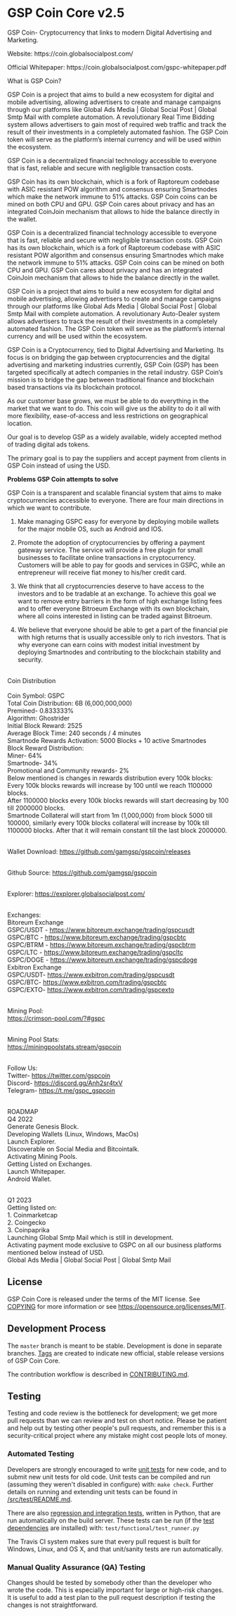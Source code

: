 GSP Coin Core v2.5
===========================
<p>GSP Coin- Cryptocurrency that links to modern Digital Advertising and Marketing.</p>
<p>Website: https://coin.globalsocialpost.com/</p>
<p>Official Whitepaper: https://coin.globalsocialpost.com/gspc-whitepaper.pdf</p>

What is GSP Coin?

GSP Coin is a project that aims to build a new ecosystem for digital and mobile advertising, allowing advertisers to create and manage campaigns through our platforms like Global Ads Media | Global Social Post | Global Smtp Mail  with complete automation. A revolutionary Real Time Bidding system allows advertisers to gain most of required web traffic and track the result of their investments in a completely automated fashion. The GSP Coin token will serve as the platform’s internal currency and will be used within the ecosystem.

GSP Coin is a decentralized financial technology accessible to everyone that is fast, reliable and secure with negligible transaction costs. 

GSP Coin has its own blockchain, which is a fork of Raptoreum codebase with ASIC resistant POW algorithm and consensus ensuring Smartnodes which make the network immune to 51% attacks. GSP Coin coins can be mined on both CPU and GPU. GSP Coin cares about privacy and has an integrated CoinJoin mechanism that allows to hide the balance directly in the wallet.

GSP Coin is a decentralized financial technology accessible to everyone that is fast, reliable and secure with negligible transaction costs. GSP Coin has its own blockchain, which is a fork of Raptoreum codebase with ASIC resistant POW algorithm and consensus ensuring Smartnodes which make the network immune to 51% attacks. GSP Coin coins can be mined on both CPU and GPU. GSP Coin cares about privacy and has an integrated CoinJoin mechanism that allows to hide the balance directly in the wallet.

GSP Coin is a project that aims to build a new ecosystem for digital and mobile advertising, allowing advertisers to create and manage campaigns through our platforms like Global Ads Media | Global Social Post | Global Smtp Mail with complete automation. A revolutionary Auto-Dealer system allows advertisers to track the result of their investments in a completely automated fashion. The GSP Coin token will serve as the platform’s internal currency and will be used within the ecosystem.

GSP Coin is a Cryptocurrency, tied to Digital Advertising and Marketing. Its focus is on bridging the gap between cryptocurrencies and the digital advertising and marketing industries currently, GSP Coin (GSP) has been targeted specifically at adtech companies in the retail industry. GSP Coin’s mission is to bridge the gap between traditional finance and blockchain based transactions via its blockchain protocol.

As our customer base grows, we must be able to do everything in the market that we want to do. This coin will give us the ability to do it all with more flexibility, ease-of-access and less restrictions on geographical location.

Our goal is to develop GSP as a widely available, widely accepted method of trading digital ads tokens.

The primary goal is to pay the suppliers and accept payment from clients in GSP Coin instead of using the USD.

**Problems GSP Coin attempts to solve**

GSP Coin is a transparent and scalable financial system that aims to make cryptocurrencies
accessible to everyone. There are four main directions in which we want to contribute.

1. Make managing GSPC easy for everyone by deploying mobile wallets for the major
mobile OS, such as Android and IOS.

2. Promote the adoption of cryptocurrencies by offering a payment gateway service. The
service will provide a free plugin for small businesses to facilitate online transactions in
cryptocurrency. Customers will be able to pay for goods and services in GSPC, while an
entrepreneur will receive fiat money to his/her credit card.

3. We think that all cryptocurrencies deserve to have access to the investors and to be
tradable at an exchange. To achieve this goal we want to remove entry barriers in the form
of high exchange listing fees and to offer everyone Bitroeum Exchange with its own
blockchain, where all coins interested in listing can be traded against Bitroeum.

4. We believe that everyone should be able to get a part of the financial pie with high returns
that is usually accessible only to rich investors. That is why everyone can earn coins with
modest initial investment by deploying Smartnodes and contributing to the blockchain
stability and security.

<br>Coin Distribution</br>
<br>Coin Symbol: GSPC
<br>Total Coin Distribution: 6B (6,000,000,000)
<br>Premined- 0.833333%
<br>Algorithm: Ghostrider
<br>Initial Block Reward: 2525
<br>Average Block Time: 240 seconds / 4 minutes
<br>Smartnode Rewards Activation: 5000 Blocks + 10 active Smartnodes
<br>Block Reward Distribution:
<br>Miner- 64%
<br>Smartnode- 34%
<br>Promotional and Community rewards- 2%
<br>Below mentioned is changes in rewards distribution every 100k blocks:
<br>Every 100k blocks rewards will increase by 100 until we reach 1100000 blocks.
<br>After 1100000 blocks every 100k blocks rewards will start decreasing by 100 till 2000000 blocks.
<br>Smartnode Collateral will start from 1m (1,000,000) from block 5000 till 100000, similarly every 100k blocks collateral will increase by 100k till 1100000 blocks. After that it will remain constant till the last block 2000000.</br>

<br>Wallet Download: https://github.com/gamgsp/gspcoin/releases</br>

<br>Github Source: https://github.com/gamgsp/gspcoin</br>

<br>Explorer: https://explorer.globalsocialpost.com/</br>

<br>Exchanges:
<br>Bitoreum Exchange
<br>GSPC/USDT - https://www.bitoreum.exchange/trading/gspcusdt
<br>GSPC/BTC - https://www.bitoreum.exchange/trading/gspcbtc
<br>GSPC/BTRM - https://www.bitoreum.exchange/trading/gspcbtrm
<br>GSPC/LTC - https://www.bitoreum.exchange/trading/gspcltc
<br>GSPC/DOGE - https://www.bitoreum.exchange/trading/gspcdoge
<br>Exbitron Exchange
<br>GSPC/USDT- https://www.exbitron.com/trading/gspcusdt
<br>GSPC/BTC- https://www.exbitron.com/trading/gspcbtc
<br>GSPC/EXTO- https://www.exbitron.com/trading/gspcexto</br>

<br>Mining Pool:
<br>https://crimson-pool.com/?#gspc</br>

<br>Mining Pool Stats:
<br>https://miningpoolstats.stream/gspcoin</br>

<br>Follow Us:
<br>Twitter- https://twitter.com/gspcoin
<br>Discord- https://discord.gg/Anh2sr4txV
<br>Telegram- https://t.me/gspc_gspcoin</br>

<br>ROADMAP
<br>Q4 2022
<br>Generate Genesis Block.
<br>Developing Wallets (Linux, Windows, MacOs)
<br>Launch Explorer.
<br>Discoverable on Social Media and Bitcointalk.
<br>Activating Mining Pools.
<br>Getting Listed on Exchanges.
<br>Launch Whitepaper.
<br>Android Wallet.</br>


<br>Q1 2023
<br>Getting listed on:
<br>1. Coinmarketcap
<br>2. Coingecko
<br>3. Coinpaprika
<br>Launching Global Smtp Mail which is still in development.
<br>Activating payment mode exclusive to GSPC on all our business platforms mentioned below instead of USD.
<br>Global Ads Media | Global Social Post | Global Smtp Mail</br>

License
-------

GSP Coin Core is released under the terms of the MIT license. See [COPYING](COPYING) for more
information or see https://opensource.org/licenses/MIT.

Development Process
-------------------

The `master` branch is meant to be stable. Development is done in separate branches.
[Tags](https://github.com/gspcoin/gspcoin/tags) are created to indicate new official,
stable release versions of GSP Coin Core.

The contribution workflow is described in [CONTRIBUTING.md](CONTRIBUTING.md).

Testing
-------

Testing and code review is the bottleneck for development; we get more pull
requests than we can review and test on short notice. Please be patient and help out by testing
other people's pull requests, and remember this is a security-critical project where any mistake might cost people
lots of money.

### Automated Testing

Developers are strongly encouraged to write [unit tests](src/test/README.md) for new code, and to
submit new unit tests for old code. Unit tests can be compiled and run
(assuming they weren't disabled in configure) with: `make check`. Further details on running
and extending unit tests can be found in [/src/test/README.md](/src/test/README.md).

There are also [regression and integration tests](/test), written
in Python, that are run automatically on the build server.
These tests can be run (if the [test dependencies](/test) are installed) with: `test/functional/test_runner.py`

The Travis CI system makes sure that every pull request is built for Windows, Linux, and OS X, and that unit/sanity tests are run automatically.

### Manual Quality Assurance (QA) Testing

Changes should be tested by somebody other than the developer who wrote the
code. This is especially important for large or high-risk changes. It is useful
to add a test plan to the pull request description if testing the changes is
not straightforward.

